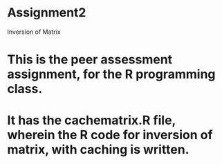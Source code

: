 # Assignment2
Inversion of Matrix
# This is the peer assessment assignment, for the R programming class.
# It has the cachematrix.R file, wherein the R code for inversion of matrix, with caching is written.

